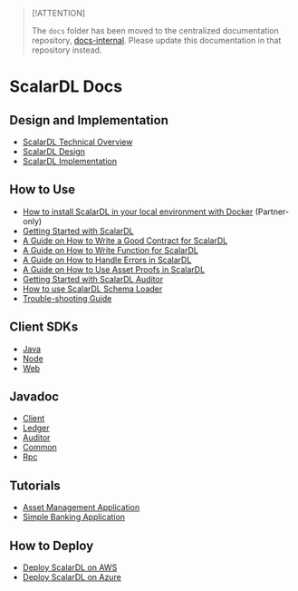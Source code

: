 > [!ATTENTION]
> 
> The `docs` folder has been moved to the centralized documentation repository, [docs-internal](https://github.com/scalar-labs/docs-internal). Please update this documentation in that repository instead.

# ScalarDL Docs

## Design and Implementation
* [ScalarDL Technical Overview](https://speakerdeck.com/scalar/scalar-dl-technical-overview)
* [ScalarDL Design](design.md)
* [ScalarDL Implementation](implementation.md)

## How to Use
* [How to install ScalarDL in your local environment with Docker](installation-with-docker.md) (Partner-only)
* [Getting Started with ScalarDL](getting-started.md)
* [A Guide on How to Write a Good Contract for ScalarDL](how-to-write-contract.md)
* [A Guide on How to Write Function for ScalarDL](how-to-write-function.md)
* [A Guide on How to Handle Errors in ScalarDL](how-to-handle-errors.md)
* [A Guide on How to Use Asset Proofs in ScalarDL](how-to-use-proof.md)
* [Getting Started with ScalarDL Auditor](getting-started-auditor.md)
* [How to use ScalarDL Schema Loader](schema-loader.md)
* [Trouble-shooting Guide](trouble-shooting-guide.md)

## Client SDKs
* [Java](https://github.com/scalar-labs/scalardl-java-client-sdk)
* [Node](https://github.com/scalar-labs/scalardl-node-client-sdk)
* [Web](https://github.com/scalar-labs/scalardl-web-client-sdk)

## Javadoc
* [Client](https://scalar-labs.github.io/scalardl/javadoc/latest/client/)
* [Ledger](https://scalar-labs.github.io/scalardl/javadoc/latest/ledger/)
* [Auditor](https://scalar-labs.github.io/scalardl/javadoc/latest/auditor/)
* [Common](https://scalar-labs.github.io/scalardl/javadoc/latest/common/)
* [Rpc](https://scalar-labs.github.io/scalardl/javadoc/latest/rpc/)

## Tutorials
* [Asset Management Application](https://github.com/scalar-labs/getting-started-with-scalardl)
* [Simple Banking Application](applications/simple-bank-account/README.md)

## How to Deploy
* [Deploy ScalarDL on AWS](https://github.com/scalar-labs/scalar-kubernetes/blob/master/docs/ManualDeploymentGuideScalarDLOnAWS.md)
* [Deploy ScalarDL on Azure](https://github.com/scalar-labs/scalar-kubernetes/blob/master/docs/ManualDeploymentGuideScalarDLOnAzure.md)

